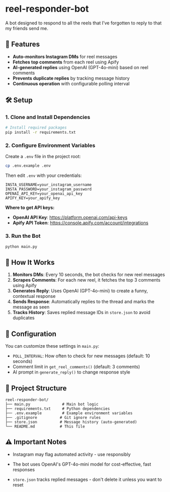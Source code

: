 # reel-responder-bot
A bot designed to respond to all the reels that Iʼve forgotten to reply to that my friends send me.

## 🚀 Features

- **Auto-monitors Instagram DMs** for reel messages
- **Fetches top comments** from each reel using Apify
- **AI-generated replies** using OpenAI (GPT-4o-mini) based on reel comments
- **Prevents duplicate replies** by tracking message history
- **Continuous operation** with configurable polling interval

## 🛠️ Setup

### 1. Clone and Install Dependencies

```bash
# Install required packages
pip install -r requirements.txt
```

### 2. Configure Environment Variables

Create a `.env` file in the project root:

```bash
cp .env.example .env
```

Then edit `.env` with your credentials:

```env
INSTA_USERNAME=your_instagram_username
INSTA_PASSWORD=your_instagram_password
OPENAI_API_KEY=your_openai_api_key
APIFY_KEY=your_apify_key
```

**Where to get API keys:**
- **OpenAI API Key**: https://platform.openai.com/api-keys
- **Apify API Token**: https://console.apify.com/account/integrations

### 3. Run the Bot

```bash
python main.py
```

## 📖 How It Works

1. **Monitors DMs**: Every 10 seconds, the bot checks for new reel messages
2. **Scrapes Comments**: For each new reel, it fetches the top 3 comments using Apify
3. **Generates Reply**: Uses OpenAI (GPT-4o-mini) to create a funny, contextual response
4. **Sends Response**: Automatically replies to the thread and marks the message as seen
5. **Tracks History**: Saves replied message IDs in `store.json` to avoid duplicates

## 🔧 Configuration

You can customize these settings in `main.py`:

- `POLL_INTERVAL`: How often to check for new messages (default: 10 seconds)
- Comment limit in `get_reel_comments()` (default: 3 comments)
- AI prompt in `generate_reply()` to change response style

## 📝 Project Structure

```
reel-responder-bot/
├── main.py              # Main bot logic
├── requirements.txt     # Python dependencies
├── .env.example         # Example environment variables
├── .gitignore          # Git ignore rules
├── store.json          # Message history (auto-generated)
└── README.md           # This file
```

## ⚠️ Important Notes

- Instagram may flag automated activity - use responsibly

- The bot uses OpenAI's GPT-4o-mini model for cost-effective, fast responses
- `store.json` tracks replied messages - don't delete it unless you want to reset
